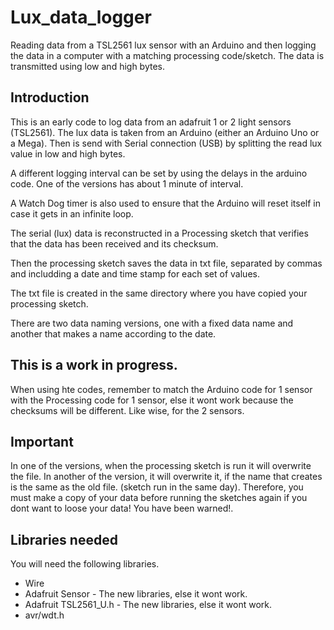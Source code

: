 Lux_data_logger
===============

Reading data from a TSL2561 lux sensor with an Arduino and then logging the data in a computer with a matching processing code/sketch. The data is transmitted using low and high bytes. 


## Introduction

This is an early code to log data from an adafruit 1 or 2 light sensors (TSL2561).
The lux data is taken from an Arduino (either an Arduino Uno or a Mega).
Then is send with Serial connection (USB) by splitting the read lux value in low and high bytes.

A different logging interval can be set by using the delays in the arduino code. One of the versions has about 1 minute of interval.

A Watch Dog timer is also used to ensure that the Arduino will reset itself in case it gets in an infinite loop.

The serial (lux) data is reconstructed in a Processing sketch that verifies that the data has been received and its checksum.

Then the processing sketch saves the data in txt file, separated by commas and includding a date and time stamp for each set of values.

The txt file is created in the same directory where you have copied your processing sketch.


There are two data naming versions, one with a fixed data name and another that makes a name according to the date. 

## **This is a work in progress.**

When using hte codes, remember to match the Arduino code for 1 sensor with the Processing code for 1 sensor, else it wont work because the checksums will be different. Like wise, for the 2 sensors. 

## Important

In one of the versions, when the processing sketch is run it will overwrite the file.
In another of the version, it will overwrite it, if the name that creates is the same as the old file. (sketch run in the same day).
Therefore,  you must make a copy of your data before running the sketches again if you dont want to loose your data! You have been warned!.

## Libraries needed

You will need the following libraries.

* Wire
* Adafruit Sensor  - The new libraries, else it wont work.
* Adafruit TSL2561_U.h -  The new libraries, else it wont work.
* avr/wdt.h




